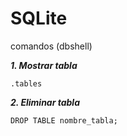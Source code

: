 SQLite
=========
comandos (dbshell)

***1. Mostrar tabla***
```
.tables
```

***2. Eliminar tabla***
```
DROP TABLE nombre_tabla;
```


